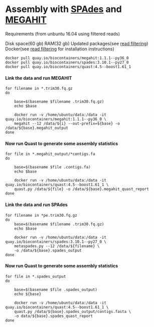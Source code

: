 Assembly with [SPAdes](http://bioinf.spbau.ru/spades) and [MEGAHIT](https://github.com/voutcn/megahit)
======================================================================================================
Requirements (from unbuntu 16.04 using filtered reads)

Disk space(60 gb)
RAM(32 gb)
Updated packages(see [read filtering](https://github.com/dahak-metagenomics/dahak/tree/master/workflows/read_filtering))
Docker(see [read filtering](https://github.com/dahak-metagenomics/dahak/tree/master/workflows/read_filtering) for installation instructions) 
```
docker pull quay.io/biocontainers/megahit:1.1.1--py36_0
docker pull quay.io/biocontainers/spades:3.10.1--py27_0
docker pull quay.io/biocontainers/quast:4.5--boost1.61_1
```
#### Link the data and run MEGAHIT
```
for filename in *.trim30.fq.gz
do 

	base=$(basename $filename .trim30.fq.gz)
	echo $base 

	docker run -v /home/ubuntu/data:/data -it quay.io/biocontainers/megahit:1.1.1--py36_0 \ 
	megahit --12 /data/${i} --out-prefix=${base} -o /data/${base}.megahit_output
done
```
#### Now run Quast to generate some assembly statistics 
```
for file in *.megahit_output/*contigs.fa
do

	base=$(basename $file .contigs.fa)
	echo $base 
	 
	docker run -v /home/ubuntu/data:/data -it quay.io/biocontainers/quast:4.5--boost1.61_1 \
	quast.py /data/${file} -o /data/${base}.megahit_quast_report
done
```
#### Link the data and run SPAdes  
```
for filename in *pe.trim30.fq.gz
do
	base=$(basename $filename .trim30.fq.gz)
	echo $base
	
	docker run -v /home/ubuntu/data:/data -it quay.io/biocontainers/spades:3.10.1--py27_0 \
	metaspades.py --12 /data/${filename} \
	-o /data/${base}.spades_output
done 
```
#### Now run Quast to generate some assembly statistics 
```
for file in *.spades_output
do 

	base=$(basename $file .spades_output)
	echo ${base}

	docker run -v /home/ubuntu/data:/data -it quay.io/biocontainers/quast:4.5--boost1.61_1 \
	quast.py /data/${base}.spades_output/contigs.fasta \
	-o data/${base}.spades_quast_report
done
```
